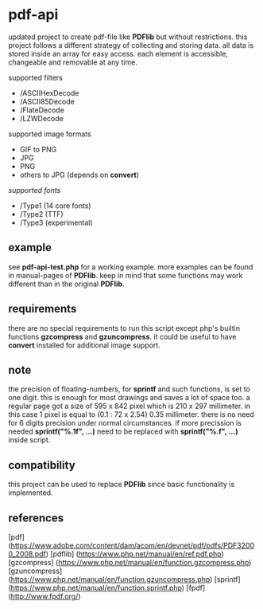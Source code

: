 # pdf-api

updated project to create pdf-file like **PDFlib** but without restrictions.
this project follows a different strategy of collecting and storing data.
all data is stored inside an array for easy access.
each element is accessible, changeable and removable at any time.

supported filters
* /ASCIIHexDecode
* /ASCII85Decode
* /FlateDecode
* /LZWDecode

supported image formats
* GIF to PNG
* JPG
* PNG
* others to JPG (depends on **convert**)

_supported fonts_
* /Type1 (14 core fonts)
* /Type2 (TTF)
* /Type3 (experimental)

## example ##

see **pdf-api-test.php** for a working example.
more examples can be found in manual-pages of **PDFlib**.
keep in mind that some functions may work different than in the original **PDFlib**.

## requirements ##

there are no special requirements to run this script except php's builtin functions **gzcompress** and **gzuncompress**.
it could be useful to have **convert** installed for additional image support.

## note ##

the precision of floating-numbers, for **sprintf** and such functions, is set to one digit.
this is enough for most drawings and saves a lot of space too.
a regular page got a size of 595 x 842 pixel which is 210 x 297 millimeter.
in this case 1 pixel is equal to (0.1 : 72 x 2.54) 0.35 millimeter.
there is no need for 6 digits precision under normal circumstances.
if more precission is needed **sprintf("%.1f", ...)** need to be replaced with **sprintf("%.f", ...)** inside script.

## compatibility ##

this project can be used to replace **PDFlib** since basic functionality is implemented.

## references ##

[pdf] (https://www.adobe.com/content/dam/acom/en/devnet/pdf/pdfs/PDF32000_2008.pdf)
[pdflib] (https://www.php.net/manual/en/ref.pdf.php)
[gzcompress] (https://www.php.net/manual/en/function.gzcompress.php)
[gzuncompress] (https://www.php.net/manual/en/function.gzuncompress.php)
[sprintf] (https://www.php.net/manual/en/function.sprintf.php)
[fpdf] (http://www.fpdf.org/)
